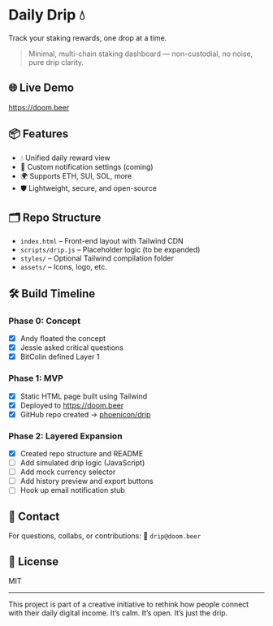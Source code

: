 # Daily Drip 💧
Track your staking rewards, one drop at a time.

> Minimal, multi-chain staking dashboard — non-custodial, no noise, pure drip clarity.

## 🌐 Live Demo
https://doom.beer

## 📦 Features
- 💧 Unified daily reward view
- 🔔 Custom notification settings (coming)
- 🌍 Supports ETH, SUI, SOL, more
- 🛡️ Lightweight, secure, and open-source

## 🗂️ Repo Structure
- `index.html` – Front-end layout with Tailwind CDN
- `scripts/drip.js` – Placeholder logic (to be expanded)
- `styles/` – Optional Tailwind compilation folder
- `assets/` – Icons, logo, etc.

## 🛠️ Build Timeline
### Phase 0: Concept
- [x] Andy floated the concept
- [x] Jessie asked critical questions
- [x] BitColin defined Layer 1

### Phase 1: MVP
- [x] Static HTML page built using Tailwind
- [x] Deployed to https://doom.beer
- [x] GitHub repo created → [phoenicon/drip](https://github.com/phoenicon/drip)

### Phase 2: Layered Expansion
- [x] Created repo structure and README
- [ ] Add simulated drip logic (JavaScript)
- [ ] Add mock currency selector
- [ ] Add history preview and export buttons
- [ ] Hook up email notification stub

## 📩 Contact
For questions, collabs, or contributions:
📧 `drip@doom.beer`

## 🧾 License
MIT

---

This project is part of a creative initiative to rethink how people connect with their daily digital income. It’s calm. It’s open. It’s just the drip.
